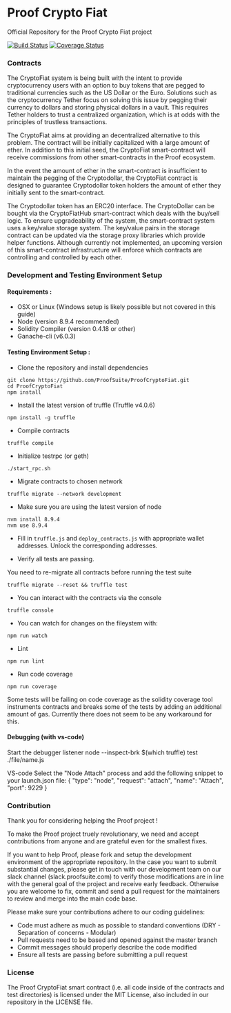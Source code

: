 
# Proof Crypto Fiat
Official Repository for the Proof Crypto Fiat project


[![Build Status](https://travis-ci.org/ProofSuite/ProofCryptoFiat.svg?branch=develop)](https://travis-ci.org/ProofSuite/ProofCryptoFiat)
[![Coverage Status](https://coveralls.io/repos/github/ProofSuite/ProofCryptoFiat/badge.svg?branch=develop)](https://coveralls.io/github/ProofSuite/ProofCryptoFiat?branch=develop)


### Contracts

The CryptoFiat system is being built with the intent to provide cryptocurrency users with an option to buy tokens that are pegged to traditional currencies such as the US Dollar or the Euro. Solutions such as the cryptocurrency Tether focus on solving this issue by pegging their currency to dollars and storing physical dollars in a vault. This requires Tether holders to trust a centralized organization, which is at odds with the principles of trustless transactions.

The CryptoFiat aims at providing an decentralized alternative to this problem. The contract will be initially capitalized with a large amount of ether. In addition to this initial seed, the CryptoFiat smart-contract will receive commissions from other smart-contracts in the Proof ecosystem.


In the event the amount of ether in the smart-contract is insufficient to maintain the pegging of the Cryptodollar, the CryptoFiat contract is designed to guarantee Cryptodollar token holders the amount of ether they initially sent to the smart-contract.

The Cryptodollar token has an ERC20 interface. The CryptoDollar can be bought via the CryptoFiatHub smart-contract which deals with the buy/sell logic.
To ensure upgradeability of the system, the smart-contract system uses a key/value storage system. The key/value pairs in the storage contract can be updated via the storage proxy libraries which provide helper functions.
Although currently not implemented, an upcoming version of this smart-contract infrastructure will enforce which contracts are controlling and controlled by each other.



### Development and Testing Environment Setup

#### Requirements :
- OSX or Linux (Windows setup is likely possible but not covered in this guide)
- Node (version 8.9.4 recommended)
- Solidity Compiler (version 0.4.18 or other)
- Ganache-cli (v6.0.3)


#### Testing Environment Setup :

- Clone the repository and install dependencies

```
git clone https://github.com/ProofSuite/ProofCryptoFiat.git
cd ProofCryptoFiat
npm install
```

- Install the latest version of truffle (Truffle v4.0.6)


```
npm install -g truffle
```

- Compile contracts
```
truffle compile
```

- Initialize testrpc (or geth)

```
./start_rpc.sh
```

- Migrate contracts to chosen network

```
truffle migrate --network development
```

- Make sure you are using the latest version of node

```
nvm install 8.9.4
nvm use 8.9.4
```


- Fill in `truffle.js` and `deploy_contracts.js` with appropriate wallet addresses. Unlock the corresponding addresses.

- Verify all tests are passing.

You need to re-migrate all contracts before running the test suite

```
truffle migrate --reset && truffle test
```

- You can interact with the contracts via the console

```
truffle console
```


- You can watch for changes on the fileystem with:

```
npm run watch
```

- Lint

```
npm run lint
```

- Run code coverage

```
npm run coverage
```

Some tests will be failing on code coverage as the solidity coverage tool instruments contracts and breaks some of the tests
by adding an additional amount of gas. Currently there does not seem to be any workaround for this.


#### Debugging (with vs-code)

Start the debugger listener
node --inspect-brk $(which truffle) test ./file/name.js


VS-code
Select the "Node Attach" process and add the following snippet to your launch.json file:
{
    "type": "node",
    "request": "attach",
    "name": "Attach",
    "port": 9229
}




### Contribution

Thank you for considering helping the Proof project !

To make the Proof project truely revolutionary, we need and accept contributions from anyone and are grateful even for the smallest fixes.

If you want to help Proof, please fork and setup the development environment of the appropriate repository.
In the case you want to submit substantial changes, please get in touch with our development team on our slack channel (slack.proofsuite.com) to
verify those modifications are in line with the general goal of the project and receive early feedback. Otherwise you are welcome to fix, commit and
send a pull request for the maintainers to review and merge into the main code base.

Please make sure your contributions adhere to our coding guidelines:

- Code must adhere as much as possible to standard conventions (DRY - Separation of concerns - Modular)
- Pull requests need to be based and opened against the master branch
- Commit messages should properly describe the code modified
- Ensure all tests are passing before submitting a pull request

### License

The Proof CryptoFiat smart contract (i.e. all code inside of the contracts and test directories) is licensed under the MIT License, also included in our repository in the
LICENSE file.





